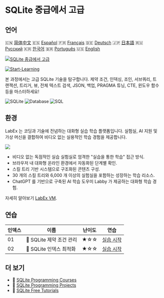 # SQLite 중급에서 고급

## 언어

🇨🇳 [简体中文](README_zh.md) 🇪🇸 [Español](README_es.md) 🇫🇷 [Français](README_fr.md) 🇩🇪 [Deutsch](README_de.md) 🇯🇵 [日本語](README_ja.md) 🇷🇺 [Русский](README_ru.md) 🇰🇷 [한국어](README_ko.md) 🇧🇷 [Português](README_pt.md) 🇺🇸 [English](README.md) 

[![SQLite 중급에서 고급](https://cover-creator.labex.io/sqlite-intermediate-to-advanced.png?lang=ko)](https://labex.io/ko/courses/sqlite-intermediate-to-advanced)

[![Start-Learning](https://img.shields.io/badge/Start-Learning-whitesmoke?style=for-the-badge)](https://labex.io/ko/courses/sqlite-intermediate-to-advanced)

본 과정에서는 고급 SQLite 기술을 탐구합니다. 제약 조건, 인덱싱, 조인, 서브쿼리, 트랜잭션, 트리거, 뷰, 전체 텍스트 검색, JSON, 백업, PRAGMA 튜닝, CTE, 윈도우 함수 등을 마스터하세요!

![SQLite](https://img.shields.io/badge/SQLite-whitesmoke?style=for-the-badge&logo=sqlite)
![Database](https://img.shields.io/badge/Database-whitesmoke?style=for-the-badge&logo=database)
![SQL](https://img.shields.io/badge/SQL-whitesmoke?style=for-the-badge&logo=sql)


## 환경

LabEx 는 코딩과 기술에 전념하는 대화형 실습 학습 플랫폼입니다. 실험실, AI 지원 및 가상 머신을 결합하여 비디오 없는 실용적인 학습 경험을 제공합니다.

![](https://tutorial-screenshot.getvm.io/images/vm-1725247253.png)

- 비디오 없는 독점적인 실습 실험실로 엄격한 "실습을 통한 학습" 접근 방식.
- 브라우저 내 대화형 온라인 환경에서 자동화된 단계별 확인.
- 스킬 트리 기반 시스템으로 구조화된 콘텐츠 구성.
- 30 개의 스킬 트리와 6,000 개 이상의 실험실을 포함하는 성장하는 학습 리소스.
- ChatGPT 를 기반으로 구축된 AI 학습 도우미 Labby 가 제공하는 대화형 학습 경험.

자세히 알아보기 [LabEx VM](https://support.labex.io/using-labex/virtual-machine).

## 연습

|   인덱스 | 이름                     | 난이도   | 연습                                                                                                             |
|----------|--------------------------|----------|------------------------------------------------------------------------------------------------------------------|
|       01 | 📖 SQLite 제약 조건 관리 | ★☆☆      | <a target='_blank' href='https://labex.io/ko/tutorials/sqlite-sqlite-constraint-management-552545'>실습 시작</a> |
|       02 | 📖 SQLite 인덱스 최적화  | ★☆☆      | <a target='_blank' href='https://labex.io/ko/tutorials/sqlite-sqlite-index-optimization-552552'>실습 시작</a>    |

## 더 보기

- 🔗 [SQLite Programming Courses](https://github.com/labex-labs/awesome-programming-courses)
- 🔗 [SQLite Programming Projects](https://github.com/labex-labs/awesome-programming-projects)
- 🔗 [SQLite Free Tutorials](https://github.com/labex-labs/sqlite-free-tutorials)

